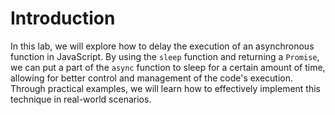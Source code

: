 # Introduction

In this lab, we will explore how to delay the execution of an asynchronous function in JavaScript. By using the `sleep` function and returning a `Promise`, we can put a part of the `async` function to sleep for a certain amount of time, allowing for better control and management of the code's execution. Through practical examples, we will learn how to effectively implement this technique in real-world scenarios.
